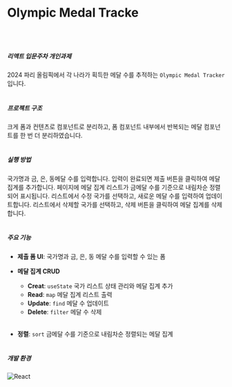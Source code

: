 # Olympic Medal Tracke

<br/><br/>

##### 리액트 입문주차 개인과제

2024 파리 올림픽에서 각 나라가 획득한 메달 수를 추적하는 `Olympic Medal Tracker` 입니다.<br/><br/>

##### 프로젝트 구조

크게 폼과 컨텐츠로 컴포넌트로 분리하고, 폼 컴포넌트 내부에서 반복되는 메달 컴포넌트를 한 번 더 분리하였습니다.<br/><br/>

##### 실행 방법

국가명과 금, 은, 동메달 수를 입력합니다. 입력이 완료되면 제출 버튼을 클릭하여 메달 집계를 추가합니다. 페이지에 메달 집계 리스트가 금메달 수를 기준으로 내림차순 정렬되어 표시됩니다. 리스트에서 수정 국가를 선택하고, 새로운 메달 수를 입력하여 업데이트합니다. 리스트에서 삭제할 국가를 선택하고, 삭제 버튼을 클릭하여 메달 집계를 삭제합니다.<br/><br/>

##### 주요 기능

-   **제출 폼 UI**: 국가명과 금, 은, 동 메달 수를 입력할 수 있는 폼

-   **메달 집계 CRUD** <br/>

    -   **Creat**: `useState` 국가 리스트 상태 관리와 메달 집계 추가<br/>
    -   **Read**: `map` 메달 집계 리스트 출력<br/>
    -   **Update**: `find` 메달 수 업데이트<br/>
    -   **Delete**: `filter` 메달 수 삭제<br/><br/>

-   **정렬**: `sort` 금메달 수를 기준으로 내림차순 정렬되는 메달 집계<br/><br/>

##### 개발 환경

![React](https://img.shields.io/badge/react-%2320232a.svg?style=for-the-badge&logo=react&logoColor=%2361DAFB)
